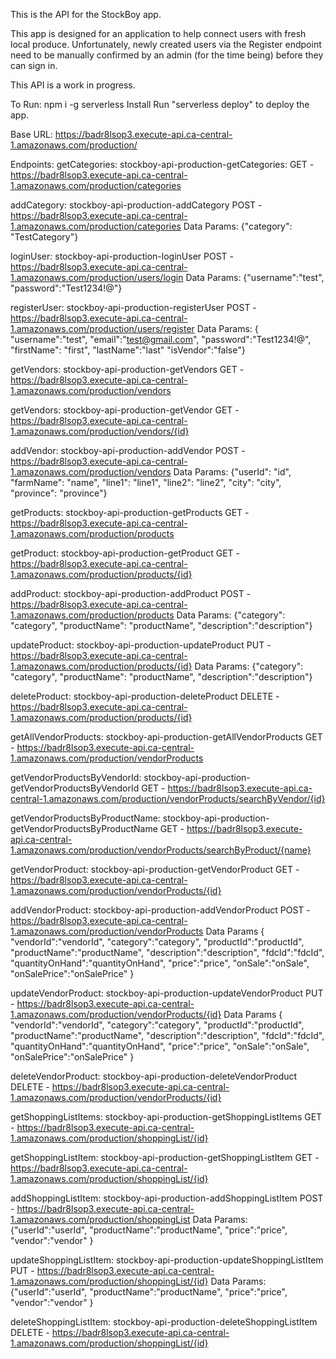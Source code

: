 This is the API for the StockBoy app.

This app is designed for an application to help connect users with fresh local produce.
Unfortunately, newly created users via the Register endpoint need to be manually confirmed by an admin (for the time being) before they can sign in.

This API is a work in progress.

To Run:
npm i -g serverless
Install 
Run "serverless deploy" to deploy the app.

Base URL:
https://badr8lsop3.execute-api.ca-central-1.amazonaws.com/production/

Endpoints:
getCategories: stockboy-api-production-getCategories:
  GET - https://badr8lsop3.execute-api.ca-central-1.amazonaws.com/production/categories

addCategory: stockboy-api-production-addCategory
  POST - https://badr8lsop3.execute-api.ca-central-1.amazonaws.com/production/categories
  Data Params:
  {"category": "TestCategory"}

loginUser: stockboy-api-production-loginUser
  POST - https://badr8lsop3.execute-api.ca-central-1.amazonaws.com/production/users/login
  Data Params:
  {"username":"test", "password":"Test1234!@"}

registerUser: stockboy-api-production-registerUser
  POST - https://badr8lsop3.execute-api.ca-central-1.amazonaws.com/production/users/register
  Data Params:
  { "username":"test", "email":"test@gmail.com", "password":"Test1234!@", "firstName": "first", "lastName":"last" "isVendor":"false"}

getVendors: stockboy-api-production-getVendors
  GET - https://badr8lsop3.execute-api.ca-central-1.amazonaws.com/production/vendors

getVendors: stockboy-api-production-getVendor
  GET - https://badr8lsop3.execute-api.ca-central-1.amazonaws.com/production/vendors/{id}

addVendor: stockboy-api-production-addVendor
  POST - https://badr8lsop3.execute-api.ca-central-1.amazonaws.com/production/vendors
  Data Params:
  {"userId": "id", "farmName": "name", "line1": "line1", "line2": "line2", "city": "city", "province": "province"}

getProducts: stockboy-api-production-getProducts
  GET - https://badr8lsop3.execute-api.ca-central-1.amazonaws.com/production/products

getProduct: stockboy-api-production-getProduct
  GET - https://badr8lsop3.execute-api.ca-central-1.amazonaws.com/production/products/{id}

addProduct: stockboy-api-production-addProduct
  POST - https://badr8lsop3.execute-api.ca-central-1.amazonaws.com/production/products
  Data Params:
  {"category": "category", "productName": "productName", "description":"description"}

updateProduct: stockboy-api-production-updateProduct
  PUT - https://badr8lsop3.execute-api.ca-central-1.amazonaws.com/production/products/{id}
  Data Params:
  {"category": "category", "productName": "productName", "description":"description"}

deleteProduct: stockboy-api-production-deleteProduct
  DELETE - https://badr8lsop3.execute-api.ca-central-1.amazonaws.com/production/products/{id}

getAllVendorProducts: stockboy-api-production-getAllVendorProducts
  GET - https://badr8lsop3.execute-api.ca-central-1.amazonaws.com/production/vendorProducts

getVendorProductsByVendorId: stockboy-api-production-getVendorProductsByVendorId
  GET - https://badr8lsop3.execute-api.ca-central-1.amazonaws.com/production/vendorProducts/searchByVendor/{id}

getVendorProductsByProductName: stockboy-api-production-getVendorProductsByProductName
  GET - https://badr8lsop3.execute-api.ca-central-1.amazonaws.com/production/vendorProducts/searchByProduct/{name}

getVendorProduct: stockboy-api-production-getVendorProduct
  GET - https://badr8lsop3.execute-api.ca-central-1.amazonaws.com/production/vendorProducts/{id}

addVendorProduct: stockboy-api-production-addVendorProduct
  POST - https://badr8lsop3.execute-api.ca-central-1.amazonaws.com/production/vendorProducts
  Data Params
  {
    "vendorId":"vendorId",
    "category":"category",
    "productId":"productId",
    "productName":"productName",
    "description":"description",
    "fdcId":"fdcId",
    "quantityOnHand":"quantityOnHand",
    "price":"price",
    "onSale":"onSale",
    "onSalePrice":"onSalePrice"
  }

updateVendorProduct: stockboy-api-production-updateVendorProduct
  PUT - https://badr8lsop3.execute-api.ca-central-1.amazonaws.com/production/vendorProducts/{id}
  Data Params
  {
    "vendorId":"vendorId",
    "category":"category",
    "productId":"productId",
    "productName":"productName",
    "description":"description",
    "fdcId":"fdcId",
    "quantityOnHand":"quantityOnHand",
    "price":"price",
    "onSale":"onSale",
    "onSalePrice":"onSalePrice"
  }

deleteVendorProduct: stockboy-api-production-deleteVendorProduct
  DELETE - https://badr8lsop3.execute-api.ca-central-1.amazonaws.com/production/vendorProducts/{id}

getShoppingListItems: stockboy-api-production-getShoppingListItems
  GET - https://badr8lsop3.execute-api.ca-central-1.amazonaws.com/production/shoppingList/{id}

getShoppingListItem: stockboy-api-production-getShoppingListItem
  GET - https://badr8lsop3.execute-api.ca-central-1.amazonaws.com/production/shoppingList/{id}

addShoppingListItem: stockboy-api-production-addShoppingListItem
  POST - https://badr8lsop3.execute-api.ca-central-1.amazonaws.com/production/shoppingList
  Data Params:
  {"userId":"userId", "productName":"productName", "price":"price", "vendor":"vendor" }

updateShoppingListItem: stockboy-api-production-updateShoppingListItem
  PUT - https://badr8lsop3.execute-api.ca-central-1.amazonaws.com/production/shoppingList/{id}
  Data Params:
  {"userId":"userId", "productName":"productName", "price":"price", "vendor":"vendor" }

deleteShoppingListItem: stockboy-api-production-deleteShoppingListItem
  DELETE - https://badr8lsop3.execute-api.ca-central-1.amazonaws.com/production/shoppingList/{id}